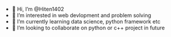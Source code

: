 - 👋 Hi, I’m @Hiten1402
- 👀 I’m interested in web devlopment and problem solving
- 🌱 I’m currently learning data science, python framework etc
- 💞️ I’m looking to collaborate on python or c++ project in future 

<!---
Hiten1402/Hiten1402 is a ✨ special ✨ repository because its `README.md` (this file) appears on your GitHub profile.
You can click the Preview link to take a look at your changes.
--->

